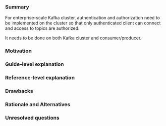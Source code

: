 ### Summary

For enterprise-scale Kafka cluster, authentication and authorization need to be implemented on the cluster so that only authenticated client can connect and access to topics are authorized. 

It needs to be done on both Kafka cluster and consumer/producer. 


### Motivation


### Guide-level explanation


### Reference-level explanation


### Drawbacks


### Rationale and Alternatives


### Unresolved questions

